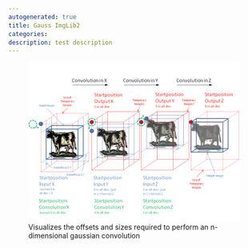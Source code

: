 ```yaml
---
autogenerated: true
title: Gauss ImgLib2
categories: 
description: test description
---
```


<figure><img src="/media/Gauss.png" title="Visualizes the offsets and sizes required to perform an n-dimensional gaussian convolution" width="750" alt="Visualizes the offsets and sizes required to perform an n-dimensional gaussian convolution" /><figcaption aria-hidden="true">Visualizes the offsets and sizes required to perform an n-dimensional gaussian convolution</figcaption></figure>
